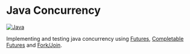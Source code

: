# Java Concurrency
[![Java](https://img.shields.io/badge/language-Java-yellowgreen)](https://en.wikipedia.org/wiki/Java_(programming_language))

Implementing and testing java concurrency using [Futures](https://docs.oracle.com/javase/7/docs/api/java/util/concurrent/Future.html), [Completable Futures](https://docs.oracle.com/javase/8/docs/api/java/util/concurrent/CompletableFuture.html) and [Fork/Join](https://docs.oracle.com/javase/tutorial/essential/concurrency/forkjoin.html).
